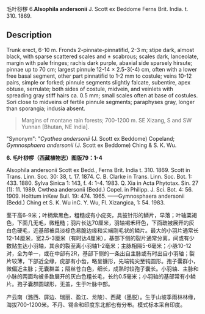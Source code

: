 毛叶桫椤
6.**Alsophila andersonii** J. Scott ex Beddome Ferns Brit. India. t. 310. 1869.

## Description
Trunk erect, 6-10 m. Fronds 2-pinnate-pinnatifid, 2-3 m; stipe dark, almost black, with sparse scattered scales and ± scabrous; scales dark, lanceolate, margin with pale fringes; rachis dark purple, abaxial side sparsely hirsute; pinnae up to 70 cm; largest pinnule 12-14 × 2.5-3(-4) cm, often with a lower free basal segment, other part pinnatifid to 1-2 mm to costule; veins 10-12 pairs, simple or forked; pinnule segments slightly falcate, subentire, apex obtuse, serrulate; both sides of costule, midvein, and veinlets with spreading gray stiff hairs ca. 0.5 mm; small scales often at base of costules. Sori close to midveins of fertile pinnule segments; paraphyses gray, longer than sporangia; indusia absent.


> Margins of montane rain forests; 700-1200 m. SE Xizang, S and SW Yunnan [Bhutan, NE India].

  "Synonym": "*Cyathea andersonii* (J. Scott ex Beddome) Copeland; *Gymnosphaera andersonii* (J. Scott ex Beddome) Ching &amp; S. K. Wu.

**6. 毛叶桫椤（西藏植物志）图版79：1-4**

Alsophila andersonii Scott ex Bedd., Ferns Brit. India t. 310. 1869. Scott in Trans. Linn. Soc. 30: 38, t. 17. 1874. C. B. Clarke in Trans. Linn. Soc. Bot. 1: 433. 1880. Sylva Sinica 1: 143, f. 4: 1-4. 1983. Q. Xia in Acta Phytotax. Sin. 27 (1): 11. 1989. Cwthea andersonii (Bedd.) Copel. in Philipp. J. Sci. Bot. 4: 56. 1909. Holttum inKew Bull. 19: 474. 1965. ——Gymnosphaera andersonii (Bedd.) Ching et S. K. Wu inC. Y. Wu, Fl. Xizangica, 1: 54. 1983.

茎干高6-9米；叶柄紫黑色，粗糙或有小疣突，具披针形的鳞片，早落；叶轴栗褐色，下面几无毛，微粗糙；羽片长达70厘米，羽轴褐禾秆色，下面疏被展开的灰白色硬毛，近基部被具淡棕色易脆边缘和尖端刚毛状的鳞片。最大的小羽片通常长12-14厘米，宽2.5-3厘米（有时达4厘米），基部下侧的裂片通常分离，间或有少数贴生达小羽轴，其余的裂至离小羽轴1-2毫米；主脉相隔5-6毫米；小脉10-12对，全为单一，或在中部有2R，基部下侧的一条出自主脉或有时出自小羽轴；裂片较薄，下部近全缘，疣部有小齿，略呈镰形，先端钝尖至钝圆形。孢子囊群小，微偏近主脉；无囊群盖；隔丝苍白色，细长，成熟时较孢子囊长。小羽轴、主脉和小脉的两面均被多数展开的灰白色粗长毛，长约0.5毫米；小羽轴的基部常有小鳞片。孢子囊群圆球形，无盖，生于叶脉中部。

产云南（潞西、屏边、瑞丽、盈江、龙陵）、西藏（墨脱）。生于山坡季雨林林缘，海拔700-1200米。不丹、锡金和印度东北部也有分布。模式标本采自印度。
